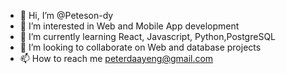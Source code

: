 - 👋 Hi, I’m @Peteson-dy
- 👀 I’m interested in Web and Mobile App development
- 🌱 I’m currently learning React, Javascript, Python,PostgreSQL
- 💞️ I’m looking to collaborate on  Web and database projects
- 📫 How to reach me peterdaayeng@gmail.com

<!---
Peteson-dy/Peteson-dy is a ✨ special ✨ repository because its `README.md` (this file) appears on your GitHub profile.
You can click the Preview link to take a look at your changes.
--->
